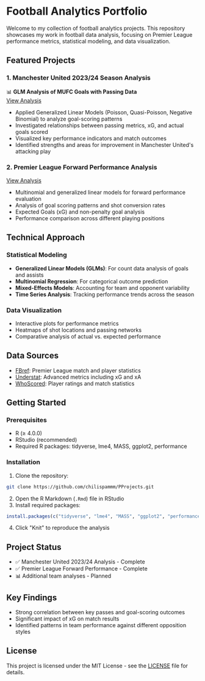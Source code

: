 # Football Analytics Portfolio

Welcome to my collection of football analytics projects. This repository showcases my work in football data analysis, focusing on Premier League performance metrics, statistical modeling, and data visualization.

## Featured Projects

### 1. Manchester United 2023/24 Season Analysis
📊 **GLM Analysis of MUFC Goals with Passing Data**  
[View Analysis](./GLMs%20to%20analyze%20MUFC%20Goals%20with%20Passing%20data/GLMs-in-MUFC-shot-analysis.md)
- Applied Generalized Linear Models (Poisson, Quasi-Poisson, Negative Binomial) to analyze goal-scoring patterns
- Investigated relationships between passing metrics, xG, and actual goals scored
- Visualized key performance indicators and match outcomes
- Identified strengths and areas for improvement in Manchester United's attacking play

### 2. Premier League Forward Performance Analysis
[View Analysis](./Multinomial%20and%20Generalized%20Linear%20Model%20Applications%20in%20Analyzing%20Premier%20League%20Forward%20Performance/Regression-techniques-in-football.md)
- Multinomial and generalized linear models for forward performance evaluation
- Analysis of goal scoring patterns and shot conversion rates
- Expected Goals (xG) and non-penalty goal analysis
- Performance comparison across different playing positions

## Technical Approach

### Statistical Modeling
- **Generalized Linear Models (GLMs)**: For count data analysis of goals and assists
- **Multinomial Regression**: For categorical outcome prediction
- **Mixed-Effects Models**: Accounting for team and opponent variability
- **Time Series Analysis**: Tracking performance trends across the season

### Data Visualization
- Interactive plots for performance metrics
- Heatmaps of shot locations and passing networks
- Comparative analysis of actual vs. expected performance

## Data Sources
- [FBref](https://fbref.com/): Premier League match and player statistics
- [Understat](https://understat.com/): Advanced metrics including xG and xA
- [WhoScored](https://www.whoscored.com/): Player ratings and match statistics

## Getting Started

### Prerequisites
- R (≥ 4.0.0)
- RStudio (recommended)
- Required R packages: tidyverse, lme4, MASS, ggplot2, performance

### Installation

1. Clone the repository:
```bash
git clone https://github.com/chilispammm/PProjects.git
```

2. Open the R Markdown (`.Rmd`) file in RStudio
3. Install required packages:
```r
install.packages(c("tidyverse", "lme4", "MASS", "ggplot2", "performance"))
```
4. Click "Knit" to reproduce the analysis

## Project Status
- ✅ Manchester United 2023/24 Analysis - Complete
- ✅ Premier League Forward Performance - Complete
- 📊 Additional team analyses - Planned

## Key Findings
- Strong correlation between key passes and goal-scoring outcomes
- Significant impact of xG on match results
- Identified patterns in team performance against different opposition styles

## License

This project is licensed under the MIT License - see the [LICENSE](./LICENSE) file for details.
